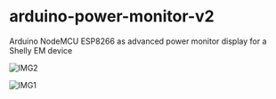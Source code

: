 # arduino-power-monitor-v2
Arduino NodeMCU ESP8266 as advanced power monitor display for a Shelly EM device




![IMG2](https://user-images.githubusercontent.com/9199000/236864406-ace13526-b83b-4fe0-92bf-77c72a49bcbe.jpg)

![IMG1](https://user-images.githubusercontent.com/9199000/236864378-3041daca-a9fd-4fc4-a5c6-dbc937ce76ba.jpg)


